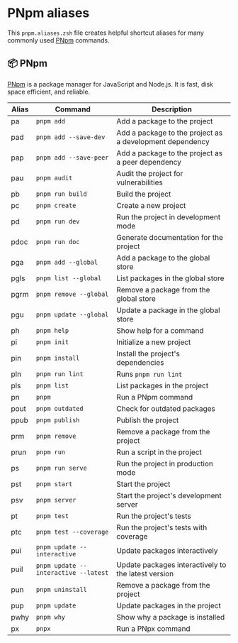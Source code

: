 # PNpm aliases

This `pnpm.aliases.zsh` file creates helpful shortcut aliases for many
commonly used [PNpm](https://pnpm.io) commands.

## 📦 PNpm

[PNpm](https://pnpm.io) is a package manager for JavaScript and Node.js. It
is fast, disk space efficient, and reliable.

| Alias | Command | Description |
| ----- | ----- | ----- |
| pa | `pnpm add` | Add a package to the project |
| pad | `pnpm add --save-dev` | Add a package to the project as a development dependency |
| pap | `pnpm add --save-peer` | Add a package to the project as a peer dependency |
| pau | `pnpm audit` | Audit the project for vulnerabilities |
| pb | `pnpm run build` | Build the project |
| pc | `pnpm create` | Create a new project |
| pd | `pnpm run dev` | Run the project in development mode |
| pdoc | `pnpm run doc` | Generate documentation for the project |
| pga | `pnpm add --global` | Add a package to the global store |
| pgls | `pnpm list --global` | List packages in the global store |
| pgrm | `pnpm remove --global` | Remove a package from the global store |
| pgu | `pnpm update --global` | Update a package in the global store |
| ph | `pnpm help` | Show help for a command |
| pi | `pnpm init` | Initialize a new project |
| pin | `pnpm install` | Install the project's dependencies |
| pln | `pnpm run lint` | Runs `pnpm run lint` |
| pls | `pnpm list` | List packages in the project |
| pn | `pnpm` | Run a PNpm command |
| pout | `pnpm outdated` | Check for outdated packages |
| ppub | `pnpm publish` | Publish the project |
| prm | `pnpm remove` | Remove a package from the project |
| prun | `pnpm run` | Run a script in the project |
| ps | `pnpm run serve` | Run the project in production mode |
| pst | `pnpm start` | Start the project |
| psv | `pnpm server` | Start the project's development server |
| pt | `pnpm test` | Run the project's tests |
| ptc | `pnpm test --coverage` | Run the project's tests with coverage |
| pui | `pnpm update --interactive` | Update packages interactively |
| puil | `pnpm update --interactive --latest` | Update packages interactively to the latest version |
| pun | `pnpm uninstall` | Remove a package from the project |
| pup | `pnpm update` | Update packages in the project |
| pwhy | `pnpm why` | Show why a package is installed |
| px | `pnpx` | Run a PNpx command |
